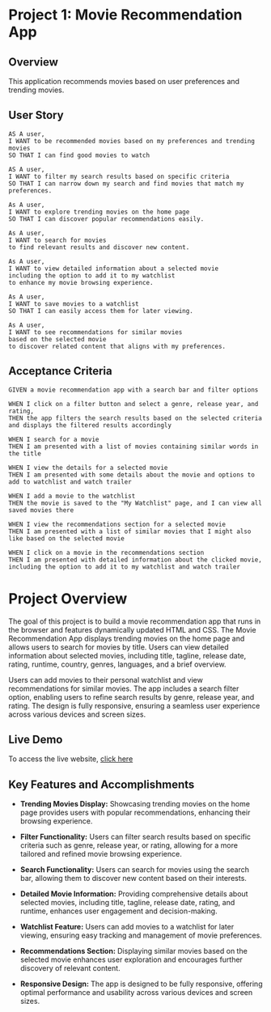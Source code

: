 # Project 1: Movie Recommendation App

## Overview

This application recommends movies based on user preferences and trending movies.

## User Story

```
AS A user,
I WANT to be recommended movies based on my preferences and trending movies
SO THAT I can find good movies to watch

AS A user,
I WANT to filter my search results based on specific criteria
SO THAT I can narrow down my search and find movies that match my preferences.

As A user,
I WANT to explore trending movies on the home page
SO THAT I can discover popular recommendations easily.

As A user,
I WANT to search for movies
to find relevant results and discover new content.

As A user,
I WANT to view detailed information about a selected movie
including the option to add it to my watchlist
to enhance my movie browsing experience.

As A user,
I WANT to save movies to a watchlist
SO THAT I can easily access them for later viewing.

As A user,
I WANT to see recommendations for similar movies
based on the selected movie
to discover related content that aligns with my preferences.
```

## Acceptance Criteria

```
GIVEN a movie recommendation app with a search bar and filter options

WHEN I click on a filter button and select a genre, release year, and rating,
THEN the app filters the search results based on the selected criteria and displays the filtered results accordingly

WHEN I search for a movie
THEN I am presented with a list of movies containing similar words in the title

WHEN I view the details for a selected movie
THEN I am presented with some details about the movie and options to add to watchlist and watch trailer

WHEN I add a movie to the watchlist
THEN the movie is saved to the "My Watchlist" page, and I can view all saved movies there

WHEN I view the recommendations section for a selected movie
THEN I am presented with a list of similar movies that I might also like based on the selected movie

WHEN I click on a movie in the recommendations section
THEN I am presented with detailed information about the clicked movie, including the option to add it to my watchlist and watch trailer
```

# Project Overview

The goal of this project is to build a movie recommendation app that runs in the browser and features dynamically updated HTML and CSS. The Movie Recommendation App displays trending movies on the home page and allows users to search for movies by title. Users can view detailed information about selected movies, including title, tagline, release date, rating, runtime, country, genres, languages, and a brief overview.

Users can add movies to their personal watchlist and view recommendations for similar movies. The app includes a search filter option, enabling users to refine search results by genre, release year, and rating. The design is fully responsive, ensuring a seamless user experience across various devices and screen sizes.

## Live Demo

To access the live website, <a href="">click here</a>

## Key Features and Accomplishments

- **Trending Movies Display:** Showcasing trending movies on the home page provides users with popular recommendations, enhancing their browsing experience.

- **Filter Functionality:** Users can filter search results based on specific criteria such as genre, release year, or rating, allowing for a more tailored and refined movie browsing experience.

- **Search Functionality:** Users can search for movies using the search bar, allowing them to discover new content based on their interests.

- **Detailed Movie Information:** Providing comprehensive details about selected movies, including title, tagline, release date, rating, and runtime, enhances user engagement and decision-making.

- **Watchlist Feature:** Users can add movies to a watchlist for later viewing, ensuring easy tracking and management of movie preferences.

- **Recommendations Section:** Displaying similar movies based on the selected movie enhances user exploration and encourages further discovery of relevant content.

- **Responsive Design:** The app is designed to be fully responsive, offering optimal performance and usability across various devices and screen sizes.
